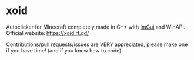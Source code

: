# xoid
Autoclicker for Minecraft completely made in C++ with [ImGui](https://github.com/ocornut/imgui) and WinAPI.
Official website: https://xoid.rf.gd/

Contributions/pull requests/issues are VERY appreciated, please make one if you have time! (and if you know how to code)
